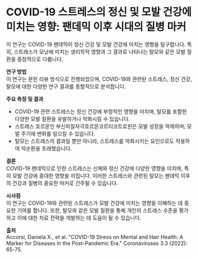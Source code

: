 ﻿


# COVID-19 스트레스의 정신 및 모발 건강에 미치는 영향: 팬데믹 이후 시대의 질병 마커

이 연구는 COVID-19 팬데믹이 정신 건강 및 모발 건강에 미치는 영향을 탐구합니다. 특히, 스트레스가 모낭에 미치는 생리학적 영향과 그 결과로 나타나는 탈모와 같은 모발 질환을 중점적으로 다룹니다.

**연구 방법**    
이 연구는 문헌 리뷰 방식으로 진행되었으며, COVID-19와 관련된 스트레스, 정신 건강, 탈모에 대한 다양한 연구 결과를 종합적으로 분석합니다.

**주요 측정 및 결과**

 - COVID-19 관련 스트레스는 정신 건강에 부정적인 영향을 미치며, 탈모를 포함한 다양한 모발 질환을 유발하거나 악화시킬 수 있습니다. 
 - 스트레스 호르몬인 부신피질자극호르몬코르티코트로핀은 모발 성장을 억제하며, 모발 주기에 변화를 일으킬 수 있습니다.
 - 탈모는 스트레스의 결과일 뿐만 아니라, 스트레스를 악화시키는 요인으로도 작용하여 악순환을 초래했습니다. 

**결론**   
COVID-19 팬데믹으로 인한 스트레스는 신체와 정신 건강에 다양한 영향을 미치며, 특히 모발 건강에 중대한 영향을 끼칩니다. 이러한 스트레스와 관련된 탈모는 팬데믹 이후의 건강과 질병의 중요한 마커로 간주될 수 있습니다.

**시사점**    
이 연구는 COVID-19와 관련된 스트레스가 모발 건강에 미치는 영향을 이해하는 데 중요한 기여를 합니다. 또한, 탈모와 같은 모발 질환을 통해 개인의 스트레스 수준을 평가하고 이에 대한 치료 전략을 개발하는 데 도움이 될 수 있습니다.

**출처**   
Accorsi, Daniela X., et al. "COVID-19 Stress on Mental and Hair Health: A Marker for Diseases in the Post-Pandemic Era." Coronaviruses 3.3 (2022): 65-75.
<!--stackedit_data:
eyJoaXN0b3J5IjpbMTMzNjg4NzkxLC0xOTMzMTM4MDc5XX0=
-->